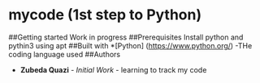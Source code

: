 # mycode (1st step to Python)
##Getting started
Work in progress
##Prerequisites
Install python and pythin3 using apt
##Built with
*[Python] (https://www.python.org/) -THe coding language used
##Authors
* **Zubeda Quazi** - *Initial Work* - 
learning to track my code
